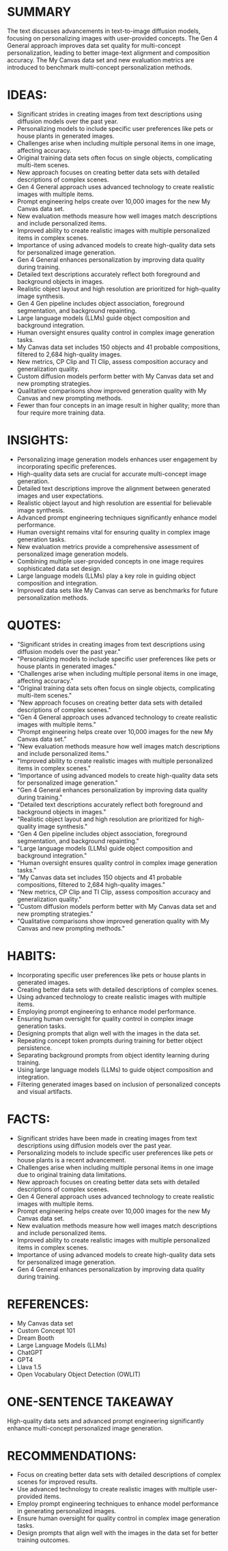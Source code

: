 # SUMMARY
The text discusses advancements in text-to-image diffusion models, focusing on personalizing images with user-provided concepts. The Gen 4 General approach improves data set quality for multi-concept personalization, leading to better image-text alignment and composition accuracy. The My Canvas data set and new evaluation metrics are introduced to benchmark multi-concept personalization methods.

# IDEAS:
- Significant strides in creating images from text descriptions using diffusion models over the past year.
- Personalizing models to include specific user preferences like pets or house plants in generated images.
- Challenges arise when including multiple personal items in one image, affecting accuracy.
- Original training data sets often focus on single objects, complicating multi-item scenes.
- New approach focuses on creating better data sets with detailed descriptions of complex scenes.
- Gen 4 General approach uses advanced technology to create realistic images with multiple items.
- Prompt engineering helps create over 10,000 images for the new My Canvas data set.
- New evaluation methods measure how well images match descriptions and include personalized items.
- Improved ability to create realistic images with multiple personalized items in complex scenes.
- Importance of using advanced models to create high-quality data sets for personalized image generation.
- Gen 4 General enhances personalization by improving data quality during training.
- Detailed text descriptions accurately reflect both foreground and background objects in images.
- Realistic object layout and high resolution are prioritized for high-quality image synthesis.
- Gen 4 Gen pipeline includes object association, foreground segmentation, and background repainting.
- Large language models (LLMs) guide object composition and background integration.
- Human oversight ensures quality control in complex image generation tasks.
- My Canvas data set includes 150 objects and 41 probable compositions, filtered to 2,684 high-quality images.
- New metrics, CP Clip and TI Clip, assess composition accuracy and generalization quality.
- Custom diffusion models perform better with My Canvas data set and new prompting strategies.
- Qualitative comparisons show improved generation quality with My Canvas and new prompting methods.
- Fewer than four concepts in an image result in higher quality; more than four require more training data.

# INSIGHTS:
- Personalizing image generation models enhances user engagement by incorporating specific preferences.
- High-quality data sets are crucial for accurate multi-concept image generation.
- Detailed text descriptions improve the alignment between generated images and user expectations.
- Realistic object layout and high resolution are essential for believable image synthesis.
- Advanced prompt engineering techniques significantly enhance model performance.
- Human oversight remains vital for ensuring quality in complex image generation tasks.
- New evaluation metrics provide a comprehensive assessment of personalized image generation models.
- Combining multiple user-provided concepts in one image requires sophisticated data set design.
- Large language models (LLMs) play a key role in guiding object composition and integration.
- Improved data sets like My Canvas can serve as benchmarks for future personalization methods.

# QUOTES:
- "Significant strides in creating images from text descriptions using diffusion models over the past year."
- "Personalizing models to include specific user preferences like pets or house plants in generated images."
- "Challenges arise when including multiple personal items in one image, affecting accuracy."
- "Original training data sets often focus on single objects, complicating multi-item scenes."
- "New approach focuses on creating better data sets with detailed descriptions of complex scenes."
- "Gen 4 General approach uses advanced technology to create realistic images with multiple items."
- "Prompt engineering helps create over 10,000 images for the new My Canvas data set."
- "New evaluation methods measure how well images match descriptions and include personalized items."
- "Improved ability to create realistic images with multiple personalized items in complex scenes."
- "Importance of using advanced models to create high-quality data sets for personalized image generation."
- "Gen 4 General enhances personalization by improving data quality during training."
- "Detailed text descriptions accurately reflect both foreground and background objects in images."
- "Realistic object layout and high resolution are prioritized for high-quality image synthesis."
- "Gen 4 Gen pipeline includes object association, foreground segmentation, and background repainting."
- "Large language models (LLMs) guide object composition and background integration."
- "Human oversight ensures quality control in complex image generation tasks."
- "My Canvas data set includes 150 objects and 41 probable compositions, filtered to 2,684 high-quality images."
- "New metrics, CP Clip and TI Clip, assess composition accuracy and generalization quality."
- "Custom diffusion models perform better with My Canvas data set and new prompting strategies."
- "Qualitative comparisons show improved generation quality with My Canvas and new prompting methods."

# HABITS:
- Incorporating specific user preferences like pets or house plants in generated images.
- Creating better data sets with detailed descriptions of complex scenes.
- Using advanced technology to create realistic images with multiple items.
- Employing prompt engineering to enhance model performance.
- Ensuring human oversight for quality control in complex image generation tasks.
- Designing prompts that align well with the images in the data set.
- Repeating concept token prompts during training for better object persistence.
- Separating background prompts from object identity learning during training.
- Using large language models (LLMs) to guide object composition and integration.
- Filtering generated images based on inclusion of personalized concepts and visual artifacts.

# FACTS:
- Significant strides have been made in creating images from text descriptions using diffusion models over the past year.
- Personalizing models to include specific user preferences like pets or house plants is a recent advancement.
- Challenges arise when including multiple personal items in one image due to original training data limitations.
- New approach focuses on creating better data sets with detailed descriptions of complex scenes.
- Gen 4 General approach uses advanced technology to create realistic images with multiple items.
- Prompt engineering helps create over 10,000 images for the new My Canvas data set.
- New evaluation methods measure how well images match descriptions and include personalized items.
- Improved ability to create realistic images with multiple personalized items in complex scenes.
- Importance of using advanced models to create high-quality data sets for personalized image generation.
- Gen 4 General enhances personalization by improving data quality during training.

# REFERENCES:
- My Canvas data set
- Custom Concept 101
- Dream Booth
- Large Language Models (LLMs)
- ChatGPT
- GPT4
- Llava 1.5
- Open Vocabulary Object Detection (OWLIT)
  
# ONE-SENTENCE TAKEAWAY
High-quality data sets and advanced prompt engineering significantly enhance multi-concept personalized image generation.

# RECOMMENDATIONS:
- Focus on creating better data sets with detailed descriptions of complex scenes for improved results.
- Use advanced technology to create realistic images with multiple user-provided items.
- Employ prompt engineering techniques to enhance model performance in generating personalized images.
- Ensure human oversight for quality control in complex image generation tasks.
- Design prompts that align well with the images in the data set for better training outcomes.
